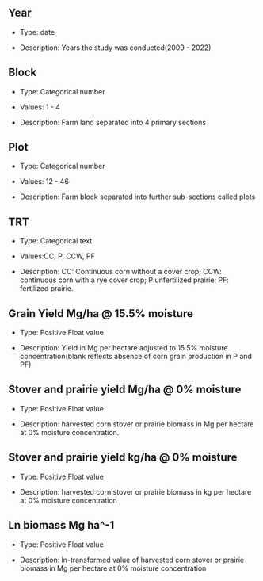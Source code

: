 ## **Year**

- Type: date

- Description: Years the study was conducted(2009 - 2022)

## **Block**

- Type: Categorical number

- Values: 1 - 4

- Description: Farm land separated into 4 primary sections

## **Plot**

- Type: Categorical number

- Values: 12 - 46

- Description: Farm block separated into further sub-sections called plots

## **TRT**

- Type: Categorical text

- Values:CC, P, CCW, PF

- Description: CC: Continuous corn without a cover crop; CCW: continuous corn with a rye cover crop; P:unfertilized prairie; PF: fertilized prairie.


## **Grain Yield Mg/ha @ 15.5% moisture**

- Type: Positive Float value

- Description: Yield in Mg per hectare adjusted to 15.5% moisture concentration(blank reflects absence of corn grain production in P and PF)

## **Stover and prairie yield Mg/ha @ 0% moisture**

- Type: Positive Float value

- Description: harvested corn stover or prairie biomass in Mg per hectare at 0% moisture concentration.


## **Stover and prairie yield kg/ha @ 0% moisture**

- Type: Positive Float value

- Description: harvested corn stover or prairie biomass in kg per hectare at 0% moisture concentration

## **Ln biomass Mg ha^-1**

- Type: Positive Float value

- Description: ln-transformed value of harvested corn stover or prairie biomass in Mg per hectare at 0% moisture concentration
